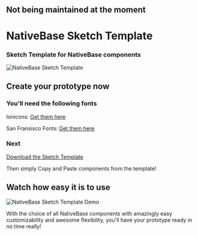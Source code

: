 ## Not being maintained at the moment

# NativeBase Sketch Template

### Sketch Template for NativeBase components

![NativeBase Sketch Template](https://github.com/GeekyAnts/NativeBase-Sketch-Template/raw/master/images/example-img.png "NativeBase Sketch Template")

## Create your prototype now

### You'll need the following fonts

Ionicons: [Get them here](http://ionicons.com/)

San Fransisco Fonts: [Get them here](https://developer.apple.com/fonts/)

### Next

[Download the Sketch Template](https://github.com/GeekyAnts/NativeBase-Sketch-Template/blob/master/nativebase-v1-2-0.sketch?raw=true)

Then simply Copy and Paste components from the template!

## Watch how easy it is to use
![NativeBase Sketch Template Demo](https://nativebase.io/assets/img/1.gif "NativeBase Sketch Template Demo")

With the choice of all NativeBase components with amazingly easy customizability and awesome flexibility, you'll have your prototype ready in no time really! 
